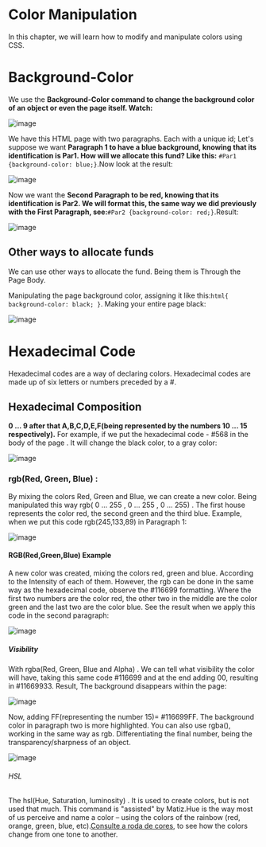 # Color Manipulation
In this chapter, we will learn how to modify and manipulate colors using CSS.

# Background-Color
We use the **Background-Color command to change the background color of an object or even the page itself. Watch:**

![image](https://github.com/Karlos-Eduardo-Mrqs/Construcao-Html-Css-Javascript/assets/172524894/6cc3bdea-0d38-4d8b-8433-d171456b09cf)

We have this HTML page with two paragraphs. Each with a unique id; Let's suppose we want **Paragraph 1 to have a blue background, knowing that its identification is Par1. How will we allocate this fund? Like this:**
``#Par1 {background-color: blue;}``.Now look at the result:

![image](https://github.com/Karlos-Eduardo-Mrqs/Construcao-Html-Css-Javascript/assets/172524894/c7b84127-4b72-4a69-9e98-e76f1ac2e9bf)

Now we want the **Second Paragraph to be red, knowing that its identification is Par2. We will format this, the same way we did previously with the First Paragraph, see:**``#Par2 {background-color: red;}``.Result:

![image](https://github.com/Karlos-Eduardo-Mrqs/Construcao-Html-Css-Javascript/assets/172524894/eee43cb2-5d83-4a30-bebd-d48e012bb7e7)

## Other ways to allocate funds
We can use other ways to allocate the fund. Being them is Through the Page Body.

Manipulating the page background color, assigning it like this:`` html{ background-color: black; } ``. Making your entire page black:

![image](https://github.com/Karlos-Eduardo-Mrqs/Construcao-Html-Css-Javascript/assets/172524894/bdcf54d4-0237-4f15-9d64-8a53cab9b34e)

# Hexadecimal Code
Hexadecimal codes are a way of declaring colors. Hexadecimal codes are made up of six letters or numbers preceded by a #.

## Hexadecimal Composition 
**0 ... 9 after that A,B,C,D,E,F(being represented by the numbers 10 ... 15 respectively).** For example, if we put the hexadecimal code - #568 in the body of the page . It will change the black color, to a gray color:

![image](https://github.com/Karlos-Eduardo-Mrqs/Construcao-Html-Css-Javascript/assets/172524894/76204efe-4396-4490-85aa-4e051688abc6)

### rgb(Red, Green, Blue) :
By mixing the colors Red, Green and Blue, we can create a new color. Being manipulated this way rgb( 0 ... 255 , 0 ... 255 , 0 ... 255) . The first house represents the color red, the second green and the third blue. Example, when we put this code rgb(245,133,89) in Paragraph 1:

![image](https://github.com/Karlos-Eduardo-Mrqs/Construcao-Html-Css-Javascript/assets/172524894/1e14327d-bdad-4a21-8a4d-27e97dbeb787)

#### RGB(Red,Green,Blue) Example
A new color was created, mixing the colors red, green and blue. According to the Intensity of each of them.
However, the rgb can be done in the same way as the hexadecimal code, observe the #116699 formatting. Where the first two numbers are the color red, the other two in the middle are the color green and the last two are the color blue. See the result when we apply this code in the second paragraph:

![image](https://github.com/Karlos-Eduardo-Mrqs/Construcao-Html-Css-Javascript/assets/172524894/c8ec17b4-41f4-4c56-804e-5f2a8e16580e)

##### Visibility
With rgba(Red, Green, Blue and Alpha) . We can tell what visibility the color will have, taking this same code #116699 and at the end adding 00, resulting in #11669933. Result, The background disappears within the page:

![image](https://github.com/Karlos-Eduardo-Mrqs/Construcao-Html-Css-Javascript/assets/172524894/1f983546-f2b3-42e2-a82e-99a65a228dcb)

Now, adding FF(representing the number 15)= #116699FF. The background color in paragraph two is more highlighted. You can also use rgba(), working in the same way as rgb. Differentiating the final number, being the transparency/sharpness of an object.

![image](https://github.com/Karlos-Eduardo-Mrqs/Construcao-Html-Css-Javascript/assets/172524894/a430fd87-f1f5-4a4b-a1d4-6ae239e42ff8)

###### HSL
The hsl(Hue, Saturation, luminosity) . It is used to create colors, but is not used that much. This command is "assisted" by Matiz.Hue is the way most of us perceive and name a color – using the colors of the rainbow (red, orange, green, blue, etc).[Consulte a roda de cores](https://www.xrite.com/pt-pt/blogcolor-attributes-hue-chroma#:~:text=O%20que%20%C3%A9%20matiz%3F,de%20um%20tom%20para%20outro.), to see how the colors change from one tone to another.
